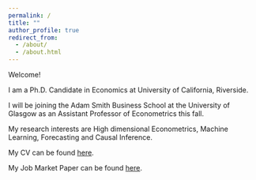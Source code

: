 ```yaml
---
permalink: /
title: ""
author_profile: true
redirect_from: 
  - /about/
  - /about.html
---
```


Welcome!

I am a Ph.D. Candidate in Economics at University of California, Riverside.

I will be joining the Adam Smith Business School at the University of Glasgow as an Assistant Professor of Econometrics this fall.

My research interests are High dimensional Econometrics, Machine Learning, Forecasting and Causal Inference.

My CV can be found <a href="http://daanishpadha.github.io/files/Acad_CV.pdf" target="_blank" rel="noopener noreferrer">here</a>.

My Job Market Paper can be found <a href="http://daanishpadha.github.io/files/JMP.pdf" target="_blank" rel="noopener noreferrer">here</a>.
